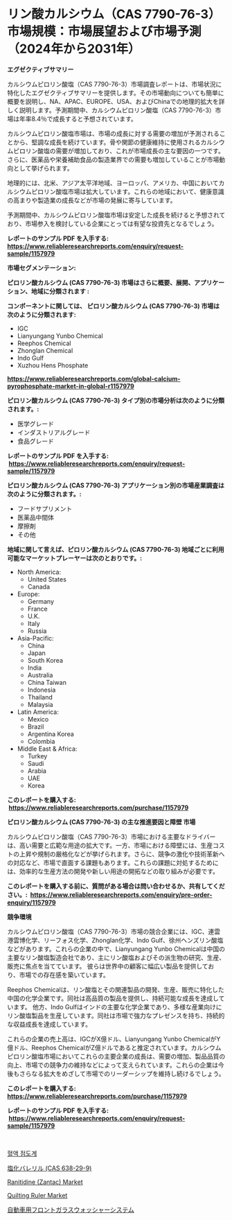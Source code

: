 <p><h1>リン酸カルシウム（CAS 7790-76-3）市場規模：市場展望および市場予測（2024年から2031年）</h1></p><p><strong>エグゼクティブサマリー</strong></p>
<p><p>カルシウムピロリン酸塩（CAS 7790-76-3）市場調査レポートは、市場状況に特化したエグゼクティブサマリーを提供します。その市場動向についても簡単に概要を説明し、NA、APAC、EUROPE、USA、およびChinaでの地理的拡大を詳しく説明します。予測期間中、カルシウムピロリン酸塩（CAS 7790-76-3）市場は年率8.4％で成長すると予想されています。</p><p>カルシウムピロリン酸塩市場は、市場の成長に対する需要の増加が予測されることから、堅調な成長を続けています。骨や関節の健康維持に使用されるカルシウムピロリン酸塩の需要が増加しており、これが市場成長の主な要因の一つです。さらに、医薬品や栄養補助食品の製造業界での需要も増加していることが市場動向として挙げられます。</p><p>地理的には、北米、アジア太平洋地域、ヨーロッパ、アメリカ、中国においてカルシウムピロリン酸塩市場は拡大しています。これらの地域において、健康意識の高まりや製造業の成長などが市場の発展に寄与しています。</p><p>予測期間中、カルシウムピロリン酸塩市場は安定した成長を続けると予想されており、市場参入を検討している企業にとっては有望な投資先となるでしょう。</p></p>
<p><strong>レポートのサンプル PDF を入手する: <a href="https://www.reliableresearchreports.com/enquiry/request-sample/1157979">https://www.reliableresearchreports.com/enquiry/request-sample/1157979</a></strong></p>
<p><strong>市場セグメンテーション:</strong></p>
<p><strong> ピロリン酸カルシウム (CAS 7790-76-3) 市場はさらに概要、展開、アプリケーション、地域に分類されます :</strong></p>
<p><strong>コンポーネントに関しては、 ピロリン酸カルシウム (CAS 7790-76-3) 市場は次のように分類されます: &nbsp;</strong></p>
<p><ul><li>IGC</li><li>Lianyungang Yunbo Chemical</li><li>Reephos Chemical</li><li>Zhonglan Chemical</li><li>Indo Gulf</li><li>Xuzhou Hens Phosphate</li></ul></p>
<p><strong><a href="https://www.reliableresearchreports.com/global-calcium-pyrophosphate-market-in-global-r1157979">https://www.reliableresearchreports.com/global-calcium-pyrophosphate-market-in-global-r1157979</a></strong></p>
<p><strong> ピロリン酸カルシウム (CAS 7790-76-3) タイプ別の市場分析は次のように分類されます。:</strong></p>
<p><ul><li>医学グレード</li><li>インダストリアルグレード</li><li>食品グレード</li></ul></p>
<p><strong>レポートのサンプル PDF を入手する: &nbsp;<a href="https://www.reliableresearchreports.com/enquiry/request-sample/1157979">https://www.reliableresearchreports.com/enquiry/request-sample/1157979</a></strong></p>
<p><strong> ピロリン酸カルシウム (CAS 7790-76-3) アプリケーション別の市場産業調査は次のように分類されます。:</strong></p>
<p><ul><li>フードサプリメント</li><li>医薬品中間体</li><li>摩擦剤</li><li>その他</li></ul></p>
<p><strong>地域に関して言えば、ピロリン酸カルシウム (CAS 7790-76-3) 地域ごとに利用可能なマーケットプレーヤーは次のとおりです。:</strong></p>
<p><ul>
    <li>
        North America:
        <ul>
            <li>United States</li>
            <li>Canada</li>
        </ul>
    </li>
    <li>
        Europe:
        <ul>
            <li>Germany</li>
            <li>France</li>
            <li>U.K.</li>
            <li>Italy</li>
            <li>Russia</li>
        </ul>
    </li>
    <li>
        Asia-Pacific:
        <ul>
            <li>China</li>
            <li>Japan</li>
            <li>South Korea</li>
            <li>India</li>
            <li>Australia</li>
            <li>China Taiwan</li>
            <li>Indonesia</li>
            <li>Thailand</li>
            <li>Malaysia</li>
        </ul>
    </li>
    <li>
        Latin America:
        <ul>
            <li>Mexico</li>
            <li>Brazil</li>
            <li>Argentina Korea</li>
            <li>Colombia</li>
        </ul>
    </li>
    <li>
        Middle East & Africa:
        <ul>
            <li>Turkey</li>
            <li>Saudi</li>
            <li>Arabia</li>
            <li>UAE</li>
            <li>Korea</li>
        </ul>
    </li>
    </ul></p>
<p><strong>このレポートを購入する: &nbsp;<a href="https://www.reliableresearchreports.com/purchase/1157979">https://www.reliableresearchreports.com/purchase/1157979</a></strong></p>
<p><strong>ピロリン酸カルシウム (CAS 7790-76-3) の主な推進要因と障壁 市場</strong></p>
<p><p>カルシウムピロリン酸塩（CAS 7790-76-3）市場における主要なドライバーは、高い需要と広範な用途の拡大です。一方、市場における障壁には、生産コストの上昇や規制の厳格化などが挙げられます。さらに、競争の激化や技術革新への対応など、市場で直面する課題もあります。これらの課題に対処するためには、効率的な生産方法の開発や新しい用途の開拓などの取り組みが必要です。</p></p>
<p><strong>このレポートを購入する前に、質問がある場合は問い合わせるか、共有してください。:&nbsp; <a href="https://www.reliableresearchreports.com/enquiry/pre-order-enquiry/1157979">https://www.reliableresearchreports.com/enquiry/pre-order-enquiry/1157979</a></strong></p>
<p><strong>競争環境</strong></p>
<p><p>カルシウムピロリン酸塩（CAS 7790-76-3）市場の競合企業には、IGC、連雲港雲博化学、リーフォス化学、Zhonglan化学、Indo Gulf、徐州ヘンズリン酸塩などがあります。これらの企業の中で、Lianyungang Yunbo Chemicalは中国の主要なリン酸塩製造会社であり、主にリン酸塩およびその派生物の研究、生産、販売に焦点を当てています。 彼らは世界中の顧客に幅広い製品を提供しており、市場での存在感を築いています。</p><p>Reephos Chemicalは、リン酸塩とその関連製品の開発、生産、販売に特化した中国の化学企業です。同社は高品質の製品を提供し、持続可能な成長を達成しています。 他方、Indo Gulfはインドの主要な化学企業であり、多様な産業向けにリン酸塩製品を生産しています。同社は市場で強力なプレゼンスを持ち、持続的な収益成長を達成しています。</p><p>これらの企業の売上高は、IGCがX億ドル、Lianyungang Yunbo ChemicalがY億ドル、Reephos ChemicalがZ億ドルであると推定されています。カルシウムピロリン酸塩市場においてこれらの主要企業の成長は、需要の増加、製品品質の向上、市場での競争力の維持などによって支えられています。これらの企業は今後もさらなる拡大をめざして市場でのリーダーシップを維持し続けるでしょう。</p></p>
<p><strong>このレポートを購入する: &nbsp; <a href="https://www.reliableresearchreports.com/purchase/1157979">https://www.reliableresearchreports.com/purchase/1157979</a></strong></p>
<p><strong>レポートのサンプル PDF を入手する: &nbsp;<a href="https://www.reliableresearchreports.com/enquiry/request-sample/1157979">https://www.reliableresearchreports.com/enquiry/request-sample/1157979</a></strong><strong></strong></p>
<p>&nbsp;</p>
<p><p><a href="https://github.com/durgin521/Market-Research-Report-List-1/blob/main/343468278405.md">혈액 점도계</a></p><p><a href="https://github.com/RudyBoyer2017/Market-Research-Report-List-1/blob/main/801813084837.md">塩化バレリル (CAS 638-29-9)</a></p><p><a href="https://github.com/nancykennedykellievqfqt2/Market-Research-Report-List-2/blob/main/ranitidine-zantac-market.md">Ranitidine (Zantac) Market</a></p><p><a href="https://github.com/seekum/Market-Research-Report-List-2/blob/main/quilting-ruler-market.md">Quilting Ruler Market</a></p><p><a href="https://github.com/MosesSpinka1914/Market-Research-Report-List-1/blob/main/798319284836.md">自動車用フロントガラスウォッシャーシステム</a></p></p>